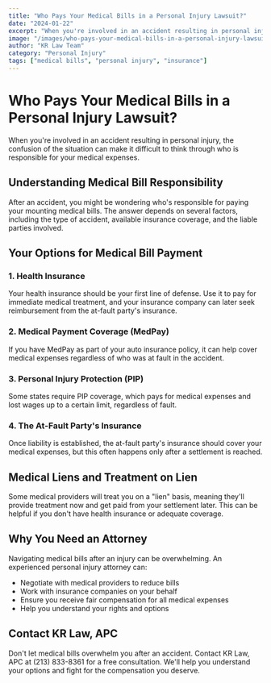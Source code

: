 ```yaml
---
title: "Who Pays Your Medical Bills in a Personal Injury Lawsuit?"
date: "2024-01-22"
excerpt: "When you're involved in an accident resulting in personal injury, the confusion of the situation can make it difficult to think through who is responsible for your medical expenses."
image: "/images/who-pays-your-medical-bills-in-a-personal-injury-lawsuit.webp"
author: "KR Law Team"
category: "Personal Injury"
tags: ["medical bills", "personal injury", "insurance"]
---
```


# Who Pays Your Medical Bills in a Personal Injury Lawsuit?

When you're involved in an accident resulting in personal injury, the confusion of the situation can make it difficult to think through who is responsible for your medical expenses.

## Understanding Medical Bill Responsibility

After an accident, you might be wondering who's responsible for paying your mounting medical bills. The answer depends on several factors, including the type of accident, available insurance coverage, and the liable parties involved.

## Your Options for Medical Bill Payment

### 1. Health Insurance
Your health insurance should be your first line of defense. Use it to pay for immediate medical treatment, and your insurance company can later seek reimbursement from the at-fault party's insurance.

### 2. Medical Payment Coverage (MedPay)
If you have MedPay as part of your auto insurance policy, it can help cover medical expenses regardless of who was at fault in the accident.

### 3. Personal Injury Protection (PIP)
Some states require PIP coverage, which pays for medical expenses and lost wages up to a certain limit, regardless of fault.

### 4. The At-Fault Party's Insurance
Once liability is established, the at-fault party's insurance should cover your medical expenses, but this often happens only after a settlement is reached.

## Medical Liens and Treatment on Lien

Some medical providers will treat you on a "lien" basis, meaning they'll provide treatment now and get paid from your settlement later. This can be helpful if you don't have health insurance or adequate coverage.

## Why You Need an Attorney

Navigating medical bills after an injury can be overwhelming. An experienced personal injury attorney can:
- Negotiate with medical providers to reduce bills
- Work with insurance companies on your behalf
- Ensure you receive fair compensation for all medical expenses
- Help you understand your rights and options

## Contact KR Law, APC

Don't let medical bills overwhelm you after an accident. Contact KR Law, APC at (213) 833-8361 for a free consultation. We'll help you understand your options and fight for the compensation you deserve.